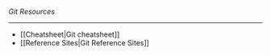 *Git Resources*

-------------

* [[Cheatsheet|Git cheatsheet]]
* [[Reference Sites|Git Reference Sites]]